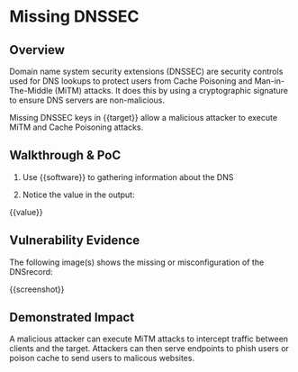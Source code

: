 # Missing DNSSEC

## Overview
<!--
**Please replace text in each section below**

This format is a good guide:
[VULNTYPE] in [COMPONENT] in [APPLICATION] allows [ATTACKER] to [IMPACT] via [VECTOR] 
**Please replace text in each section below**

Basic Subdomain Takeover Report

Resources:
- <https://labs.detectify.com/2014/10/21/hostile-subdomain-takeover-using-herokugithubdesk-more/>


-->

Domain name system security extensions (DNSSEC) are security controls used for DNS lookups to protect users from Cache Poisoning and Man-in-The-Middle (MiTM) attacks. It does this by using a cryptographic signature to ensure DNS servers are non-malicious.

Missing DNSSEC keys in {{target}} allow a malicious attacker to execute MiTM and Cache Poisoning attacks. 

## Walkthrough & PoC
<!--
Provide a step-by-step walkthrough on how to access the vulnerable injection point, and how to exploit the vulnerability.
Adding a dot-pointed walkthrough with relevant screenshots will speed triage time and result in faster rewards!

Example:

1. Browse to the URL `takeover.inscope.com/proof.txt` or run the command

```bash
curl takeover.inscope.com/proof.txt
```

1. You will see my Bugcrowd Username returned by Curl

```text
Subdomain Takeover of takeover.inscope.com by l33tHax0r1337
```

-->

1. Use {{software}} to gathering information about the DNS

1. Notice the value in the output:

{{value}}

## Vulnerability Evidence
<!--
Subdomain takeovers require some form of evidence that can be viewed by the team who triage this vulnerability, once you have taken over the subdomain, hosting a file containing your Bugcrowd username or the Submission ID will be sufficient.
-->

The following image(s) shows the missing or misconfiguration of the DNSrecord:

{{screenshot}}

## Demonstrated Impact
<!--
Describe the impact of the takeover from this subdomain to the company, what effect could this have towards their operations, their public image, how frequently is this domain used, is this meant to be public facing? 
--> 

A malicious attacker can execute MiTM attacks to intercept traffic between clients and the target. Attackers can then serve endpoints to phish users or poison cache to send users to malicous websites.
